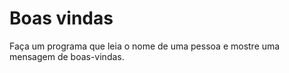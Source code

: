 # Boas vindas

Faça um programa que leia o nome de uma pessoa e mostre uma mensagem de boas-vindas.
